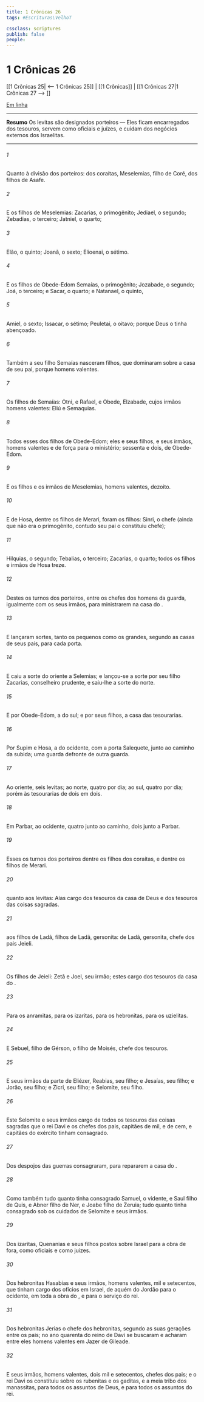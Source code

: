 ```yaml
---
title: 1 Crônicas 26
tags: #Escrituras\VelhoT

cssclass: scriptures
publish: false
people:
---
```


# 1 Crônicas 26
[[1 Crônicas 25| <-- 1 Crônicas 25]] | [[1 Crônicas]] | [[1 Crônicas 27|1 Crônicas 27 --> ]]

[Em linha](https://churchofjesuschrist.org/study/scriptures/ot/1-chr/26?lang=por)

---
__Resumo__
Os levitas são designados porteiros — Eles ficam encarregados dos tesouros, servem como oficiais e juízes, e cuidam dos negócios externos dos Israelitas.

---
###### 1 
Quanto à divisão dos porteiros: dos coraítas, Meselemias, filho de Coré, dos filhos de Asafe.

###### 2 
E  os filhos de Meselemias: Zacarias, o primogênito; Jediael, o segundo; Zebadias, o terceiro; Jatniel, o quarto;

###### 3 
Elão, o quinto; Joanã, o sexto; Elioenai, o sétimo.

###### 4 
E os filhos de Obede-Edom  Semaías, o primogênito; Jozabade, o segundo; Joá, o terceiro; e Sacar, o quarto; e Natanael, o quinto,

###### 5 
Amiel, o sexto; Issacar, o sétimo; Peuletai, o oitavo; porque Deus o tinha abençoado.

###### 6 
Também a seu filho Semaías nasceram filhos, que dominaram sobre a casa de seu pai, porque  homens valentes.

###### 7 
Os filhos de Semaías: Otni, e Rafael, e Obede,  Elzabade, cujos irmãos  homens valentes: Eliú e Semaquias.

###### 8 
Todos esses  dos filhos de Obede-Edom; eles e seus filhos, e seus irmãos, homens valentes e de força para o ministério;  sessenta e dois, de Obede-Edom.

###### 9 
E os filhos e os irmãos de Meselemias, homens valentes,  dezoito.

###### 10 
E de Hosa, dentre os filhos de Merari, foram os filhos: Sinri, o chefe (ainda que não era o primogênito, contudo seu pai o constituiu chefe);

###### 11 
Hilquias, o segundo; Tebalias, o terceiro; Zacarias, o quarto; todos os filhos e irmãos de Hosa  treze.

###### 12 
Destes  os turnos dos porteiros, entre os chefes dos homens da guarda, igualmente com os seus irmãos, para ministrarem na casa do .

###### 13 
E lançaram sortes, tanto os pequenos como os grandes, segundo as casas de seus pais, para cada porta.

###### 14 
E caiu a sorte do oriente a Selemias; e lançou-se a sorte por seu filho Zacarias, conselheiro prudente, e saiu-lhe a sorte do norte.

###### 15 
E por Obede-Edom, a do sul; e por seus filhos, a casa das tesourarias.

###### 16 
Por Supim e Hosa, a do ocidente, com a porta Salequete, junto ao caminho da subida; uma guarda defronte de outra guarda.

###### 17 
Ao oriente, seis levitas; ao norte, quatro por dia; ao sul, quatro por dia; porém às tesourarias de dois em dois.

###### 18 
Em Parbar, ao ocidente, quatro junto ao caminho, dois junto a Parbar.

###### 19 
Esses  os turnos dos porteiros dentre os filhos dos coraítas, e dentre os filhos de Merari.

###### 20 
 quanto aos levitas: Aías  cargo dos tesouros da casa de Deus e dos tesouros das coisas sagradas.

###### 21 
 aos filhos de Ladã, filhos de Ladã, gersonita: de Ladã, gersonita,  chefe dos pais Jeieli.

###### 22 
Os filhos de Jeieli: Zetã e Joel, seu irmão; estes  cargo dos tesouros da casa do .

###### 23 
Para os anramitas, para os izaritas, para os hebronitas, para os uzielitas.

###### 24 
E Sebuel, filho de Gérson, o filho de Moisés,  chefe dos tesouros.

###### 25 
E seus irmãos  da parte de Eliézer, Reabias, seu filho; e Jesaías, seu filho; e Jorão, seu filho; e Zicri, seu filho; e Selomite, seu filho.

###### 26 
Este Selomite e seus irmãos  cargo de todos os tesouros das coisas sagradas que o rei Davi e os chefes dos pais, capitães de mil, e de cem, e capitães do exército tinham consagrado.

###### 27 
Dos despojos das guerras  consagraram, para repararem a casa do .

###### 28 
Como também tudo quanto tinha consagrado Samuel, o vidente, e Saul filho de Quis, e Abner filho de Ner, e Joabe filho de Zeruia; tudo quanto  tinha consagrado  sob os cuidados de Selomite e seus irmãos.

###### 29 
Dos izaritas, Quenanias e seus filhos  postos sobre Israel para a obra de fora, como oficiais e como juízes.

###### 30 
Dos hebronitas  Hasabias e seus irmãos, homens valentes, mil e setecentos, que tinham cargo dos ofícios em Israel, de aquém do Jordão para o ocidente, em toda a obra do , e para o serviço do rei.

###### 31 
Dos hebronitas  Jerias o chefe dos hebronitas, segundo as suas gerações entre os pais; no ano quarenta do reino de Davi se buscaram e acharam entre eles homens valentes em Jazer de Gileade.

###### 32 
E seus irmãos, homens valentes, dois mil e setecentos, chefes dos pais; e o rei Davi os constituiu sobre os rubenitas e os gaditas, e a meia tribo dos manassitas, para todos os assuntos de Deus, e para todos os assuntos do rei.

